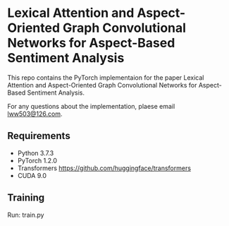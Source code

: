 # Lexical Attention and Aspect-Oriented Graph Convolutional Networks for Aspect-Based Sentiment Analysis
This repo contains the PyTorch implementaion for the paper Lexical Attention and Aspect-Oriented Graph Convolutional Networks for Aspect-Based Sentiment Analysis.

For any questions about the implementation, plaese email lww503@126.com.

## Requirements
* Python 3.7.3
* PyTorch 1.2.0
* Transformers https://github.com/huggingface/transformers
* CUDA 9.0

## Training
Run: train.py
